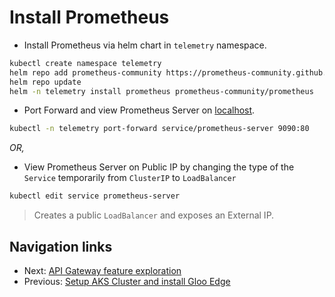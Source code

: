 # Install Prometheus

- Install Prometheus via helm chart in `telemetry` namespace.
```bash
kubectl create namespace telemetry
helm repo add prometheus-community https://prometheus-community.github.io/helm-charts
helm repo update
helm -n telemetry install prometheus prometheus-community/prometheus
```

- Port Forward and view Prometheus Server on [localhost](http://localhost:9090).
```bash
kubectl -n telemetry port-forward service/prometheus-server 9090:80
```
_OR,_
- View Prometheus Server on Public IP by changing the type of the `Service` temporarily from `ClusterIP` to `LoadBalancer`
```bash
kubectl edit service prometheus-server
```
> Creates a public `LoadBalancer` and exposes an External IP.

## Navigation links

- Next: [API Gateway feature exploration](https://github.com/find-arka/k8s-misc/blob/main/API-Gateway/test-with-sample-application.md)
- Previous: [Setup AKS Cluster and install Gloo Edge](https://github.com/find-arka/k8s-misc/blob/main/API-Gateway/README.md)
